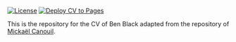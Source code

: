<!-- badges: start -->
[![License](https://img.shields.io/github/license/blenback/curriculum-vitae)](LICENSE)
[![Deploy CV to Pages](https://github.com/blenback/curriculum-vitae/actions/workflows/pages.yml/badge.svg)](https://github.com/blenback/curriculum-vitae/actions/workflows/pages.yml)
<!-- badges: end -->

This is the repository for the CV of Ben Black adapted from the repository of [Mickaël Canouil](https://github.com/mcanouil).

